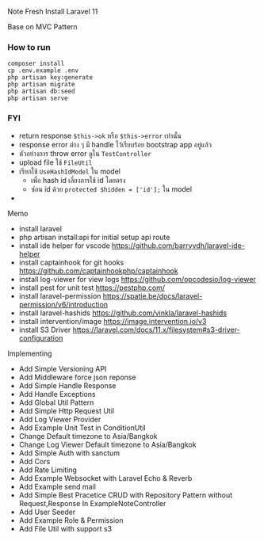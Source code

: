 Note Fresh Install Laravel 11

Base on MVC Pattern

### How to run

```
composer install
cp .env.example .env
php artisan key:generate
php artisan migrate
php artisan db:seed
php artisan serve
```

### FYI

-   return response `$this->ok` หรือ `$this->error` เท่านั้น
-   response error ต่าง ๆ มี handle ไว้เรียบร้อย bootstrap app อยู่แล้ว
-   ตัวอย่างการ throw error ดูใน `TestController`
-   upload file ใช้ `FileUtil`
-   เรียกใช้ `UseHashIdModel` ใน model
    -   เพื่อ hash id เลี่ยงการใช้ id โดยตรง
    -   ซ่อน id ด้วย `protected $hidden = ['id'];` ใน model
-

Memo

-   install laravel
-   php artisan install:api for initial setup api route
-   install ide helper for vscode https://github.com/barryvdh/laravel-ide-helper
-   install captainhook for git hooks https://github.com/captainhookphp/captainhook
-   install log-viewer for view logs https://github.com/opcodesio/log-viewer
-   install pest for unit test https://pestphp.com/
-   install laravel-permission https://spatie.be/docs/laravel-permission/v6/introduction
-   install laravel-hashids https://github.com/vinkla/laravel-hashids
-   install intervention/image https://image.intervention.io/v3
-   install S3 Driver https://laravel.com/docs/11.x/filesystem#s3-driver-configuration

Implementing

-   Add Simple Versioning API
-   Add Middleware force json reponse
-   Add Simple Handle Response
-   Add Handle Exceptions
-   Add Global Util Pattern
-   Add Simple Http Request Util
-   Add Log Viewer Provider
-   Add Example Unit Test in ConditionUtil
-   Change Default timezone to Asia/Bangkok
-   Change Log Viewer Default timezone to Asia/Bangkok
-   Add Simple Auth with sanctum
-   Add Cors
-   Add Rate Limiting
-   Add Example Websocket with Laravel Echo & Reverb
-   Add Example send mail
-   Add Simple Best Pracetice CRUD with Repository Pattern without Request,Response In ExampleNoteController
-   Add User Seeder
-   Add Example Role & Permission
-   Add File Util with support s3
